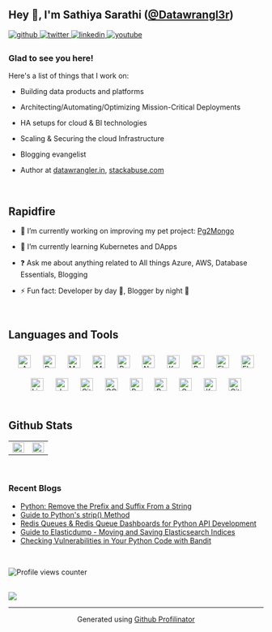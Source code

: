 ## Hey 👋, I'm Sathiya Sarathi (<a href="https://github.com/datawrangl3r">@Datawrangl3r</a>)  
<!--
**datawrangl3r/datawrangl3r** is a ✨ _special_ ✨ repository because its `README.md` (this file) appears on your GitHub profile.

Here are some ideas to get you started:

- 🔭 I’m currently working on ...
- 🌱 I’m currently learning ...
- 👯 I’m looking to collaborate on ...
- 🤔 I’m looking for help with ...
- 💬 Ask me about ...
- 📫 How to reach me: ...
- 😄 Pronouns: ...
- ⚡ Fun fact: ...
-->
<a href="https://github.com/datawrangl3r" target="_blank">
<img src=https://img.shields.io/badge/github-%2324292e.svg?&style=for-the-badge&logo=github&logoColor=white alt=github style="margin-bottom: 5px;" />
</a>
<a href="https://twitter.com/sathyasarathi90" target="_blank">
<img src=https://img.shields.io/badge/twitter-%2300acee.svg?&style=for-the-badge&logo=twitter&logoColor=white alt=twitter style="margin-bottom: 5px;" />
</a>
<a href="https://www.linkedin.com/in/sathiyasarathi/" target="_blank">
<img src=https://img.shields.io/badge/linkedin-%231E77B5.svg?&style=for-the-badge&logo=linkedin&logoColor=white alt=linkedin style="margin-bottom: 5px;" />
</a>
<a href="https://www.youtube.com/user/https://www.youtube.com/channel/UCnDcz60OVjQ8WC9bWe8D5sw" target="_blank">
<img src=https://img.shields.io/badge/youtube-%23EE4831.svg?&style=for-the-badge&logo=youtube&logoColor=white alt=youtube style="margin-bottom: 5px;" />
</a>  

### Glad to see you here! 

Here's a list of things that I work on:

* Building data products and platforms

* Architecting/Automating/Optimizing Mission-Critical Deployments 

* HA setups for cloud & BI technologies 

* Scaling & Securing the cloud Infrastructure

* Blogging evangelist 

* Author at <a href="https://datawrangler.in/">datawrangler.in</a>, <a href="https://stackabuse.com/author/datawrangl3r">stackabuse.com</a>
  

<br/>  


## Rapidfire  

- 🔭 I’m currently working on improving my pet project: [Pg2Mongo](https://github.com/datawrangl3r/pg2mongo)  
  

- 🌱 I’m currently learning Kubernetes and DApps  
  

- ❓ Ask me about anything related to All things Azure, AWS, Database Essentials, Blogging  
  

- ⚡ Fun fact: Developer by day 🌅, Blogger by night 🌙  

<br/>  


## Languages and Tools  
<div align="center">  
<img style="margin: 10px" src="https://profilinator.rishav.dev/skills-assets/amazonwebservices-original-wordmark.svg" alt="AWS" height="25" />  
<img style="margin: 10px" src="https://profilinator.rishav.dev/skills-assets/docker-original-wordmark.svg" alt="Docker" height="25" />  
<img style="margin: 10px" src="https://profilinator.rishav.dev/skills-assets/mysql-original-wordmark.svg" alt="MySQL" height="25" />  
<img style="margin: 10px" src="https://profilinator.rishav.dev/skills-assets/mongodb-original-wordmark.svg" alt="MongoDB" height="25" />  
<img style="margin: 10px" src="https://profilinator.rishav.dev/skills-assets/python-original.svg" alt="Python" height="25" />  
<img style="margin: 10px" src="https://profilinator.rishav.dev/skills-assets/nginx-original.svg" alt="Nginx" height="25" />  
<img style="margin: 10px" src="https://profilinator.rishav.dev/skills-assets/kubernetes-icon.svg" alt="Kubernetes" height="25" />  
<img style="margin: 10px" src="https://profilinator.rishav.dev/skills-assets/gnu_bash-icon.svg" alt="Bash" height="25" />  
<img style="margin: 10px" src="https://profilinator.rishav.dev/skills-assets/elasticsearch.png" alt="Elastic Search" height="25" />  
<img style="margin: 10px" src="https://profilinator.rishav.dev/skills-assets/flask.png" alt="Flask" height="25" />  
<img style="margin: 10px" src="https://profilinator.rishav.dev/skills-assets/linux-original.svg" alt="Linux" height="25" />  
<img style="margin: 10px" src="https://profilinator.rishav.dev/skills-assets/jenkins-icon.svg" alt="Jenkins" height="25" />  
<img style="margin: 10px" src="https://profilinator.rishav.dev/skills-assets/git-scm-icon.svg" alt="Git" height="25" />  
<img style="margin: 10px" src="https://profilinator.rishav.dev/skills-assets/google_cloud-icon.svg" alt="GCP" height="25" />  
<img style="margin: 10px" src="https://profilinator.rishav.dev/skills-assets/postgresql-original-wordmark.svg" alt="PostgreSQL" height="25" />  
<img style="margin: 10px" src="https://profilinator.rishav.dev/skills-assets/redis-original-wordmark.svg" alt="Redis" height="25" />  
<img style="margin: 10px" src="https://profilinator.rishav.dev/skills-assets/grafana.png" alt="Grafana" height="25" />  
<img style="margin: 10px" src="https://profilinator.rishav.dev/skills-assets/apache_kafka-icon.svg" alt="Kafka" height="25" />  
<img style="margin: 10px" src="https://profilinator.rishav.dev/skills-assets/gitlab.svg" alt="GitLab" height="25" />  
</div>  

<br/>  


## Github Stats  
<table><tr><td valign="top" width="50%">

<img src="https://github-readme-stats.vercel.app/api?username=datawrangl3r&show_icons=true&count_private=true&hide_border=true" align="left" style="width: 100%" />

</td><td valign="top" width="50%">

<img src="https://github-readme-stats.vercel.app/api/top-langs/?username=datawrangl3r&hide_border=true&layout=compact" align="left" style="width: 100%" />

</td></tr></table>  

<br/>  



### Recent Blogs  
<!-- BLOG-POST-LIST:START -->
- [Python: Remove the Prefix and Suffix From a String](https://stackabuse.com/python-remove-the-prefix-and-suffix-from-a-string)
- [Guide to Python's strip() Method](https://stackabuse.com/guide-to-pythons-strip-method)
- [Redis Queues & Redis Queue Dashboards for Python API Development](https://stackabuse.com/redis-queues-redis-queue-dashboards)
- [Guide to Elasticdump - Moving and Saving Elasticsearch Indices](https://stackabuse.com/guide-to-elasticdump-moving-and-saving-elasticsearch-indices)
- [Checking Vulnerabilities in Your Python Code with Bandit](https://stackabuse.com/checking-vulnerabilities-in-your-python-code-with-bandit)
<!-- BLOG-POST-LIST:END -->  

<br/>  

![Profile views counter](https://komarev.com/ghpvc/?username=datawrangl3r&&style=flat-square)  
  

<br/>  

<div>
            <a href="https://www.buymeacoffee.com/https://www.buymeacoffee.com/datawrangler" target="_blank" style="display: inline-block;">
                <img
                    src="https://img.shields.io/badge/Donate-Buy%20Me%20A%20Coffee-orange.svg?style=flat-square" 
                    align="left"
                />
            </a>
<br />

----
<div align="center">Generated using <a href="https://profilinator.rishav.dev/" target="_blank">Github Profilinator</a></div>